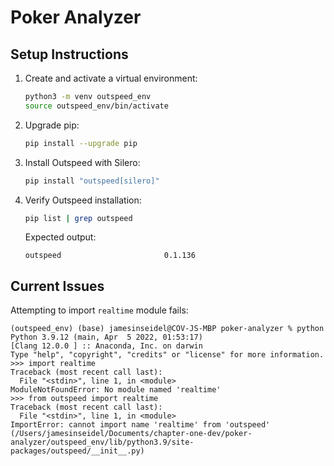 # Poker Analyzer

## Setup Instructions

1. Create and activate a virtual environment:

   ```bash
   python3 -m venv outspeed_env
   source outspeed_env/bin/activate
   ```

2. Upgrade pip:

   ```bash
   pip install --upgrade pip
   ```

3. Install Outspeed with Silero:

   ```bash
   pip install "outspeed[silero]"
   ```

4. Verify Outspeed installation:
   ```bash
   pip list | grep outspeed
   ```
   Expected output:
   ```
   outspeed                       0.1.136
   ```

## Current Issues

Attempting to import `realtime` module fails:

```
(outspeed_env) (base) jamesinseidel@COV-JS-MBP poker-analyzer % python
Python 3.9.12 (main, Apr  5 2022, 01:53:17)
[Clang 12.0.0 ] :: Anaconda, Inc. on darwin
Type "help", "copyright", "credits" or "license" for more information.
>>> import realtime
Traceback (most recent call last):
  File "<stdin>", line 1, in <module>
ModuleNotFoundError: No module named 'realtime'
>>> from outspeed import realtime
Traceback (most recent call last):
  File "<stdin>", line 1, in <module>
ImportError: cannot import name 'realtime' from 'outspeed' (/Users/jamesinseidel/Documents/chapter-one-dev/poker-analyzer/outspeed_env/lib/python3.9/site-packages/outspeed/__init__.py)
```
